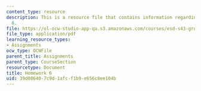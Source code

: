 ```yaml
---
content_type: resource
description: This is a resource file that contains information regarding homework
  6.
file: https://ol-ocw-studio-app-qa.s3.amazonaws.com/courses/esd-s43-green-supply-chain-management-spring-2014/39d086407c9d1afcf1b9e656c8ee104b_MITESD_S43S14_6_HW.pdf
file_type: application/pdf
learning_resource_types:
- Assignments
ocw_type: OCWFile
parent_title: Assignments
parent_type: CourseSection
resourcetype: Document
title: Homework 6
uid: 39d08640-7c9d-1afc-f1b9-e656c8ee104b
---
```

